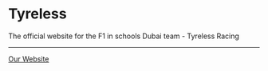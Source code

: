# Tyreless
The official website for the F1 in schools Dubai team - Tyreless Racing


---
[Our Website](https://talabatnotoffivial.github.io/Tyreless/)
